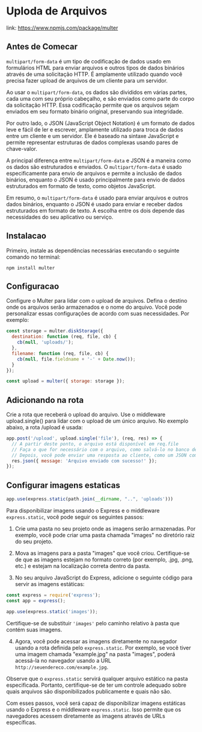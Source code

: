 # Uploda de Arquivos
link: https://www.npmjs.com/package/multer

## Antes de Comecar

`multipart/form-data` é um tipo de codificação de dados usado em formulários HTML para enviar arquivos e outros tipos de dados binários através de uma solicitação HTTP. É amplamente utilizado quando você precisa fazer upload de arquivos de um cliente para um servidor.

Ao usar o `multipart/form-data`, os dados são divididos em várias partes, cada uma com seu próprio cabeçalho, e são enviados como parte do corpo da solicitação HTTP. Essa codificação permite que os arquivos sejam enviados em seu formato binário original, preservando sua integridade.

Por outro lado, o JSON (JavaScript Object Notation) é um formato de dados leve e fácil de ler e escrever, amplamente utilizado para troca de dados entre um cliente e um servidor. Ele é baseado na sintaxe JavaScript e permite representar estruturas de dados complexas usando pares de chave-valor.

A principal diferença entre `multipart/form-data` e JSON é a maneira como os dados são estruturados e enviados. O `multipart/form-data` é usado especificamente para envio de arquivos e permite a inclusão de dados binários, enquanto o JSON é usado principalmente para envio de dados estruturados em formato de texto, como objetos JavaScript.

Em resumo, o `multipart/form-data` é usado para enviar arquivos e outros dados binários, enquanto o JSON é usado para enviar e receber dados estruturados em formato de texto. A escolha entre os dois depende das necessidades do seu aplicativo ou serviço.

## Instalacao

Primeiro, instale as dependências necessárias executando o seguinte comando no terminal:

```shell
npm install multer
```

## Configuracao

Configure o Multer para lidar com o upload de arquivos. Defina o destino onde os arquivos serão armazenados e o nome do arquivo. Você pode personalizar essas configurações de acordo com suas necessidades. Por exemplo:

```javascript
const storage = multer.diskStorage({
  destination: function (req, file, cb) {
    cb(null, 'uploads/');
  },
  filename: function (req, file, cb) {
    cb(null, file.fieldname + '-' + Date.now());
  }
});

const upload = multer({ storage: storage });
```

## Adicionando na rota

Crie a rota que receberá o upload do arquivo. Use o middleware upload.single() para lidar com o upload de um único arquivo. No exemplo abaixo, a rota /upload é usada:

```javascript
app.post('/upload', upload.single('file'), (req, res) => {
  // A partir deste ponto, o arquivo está disponível em req.file
  // Faça o que for necessário com o arquivo, como salvá-lo no banco de dados ou processá-lo
  // Depois, você pode enviar uma resposta ao cliente, como um JSON com uma mensagem de sucesso
  res.json({ message: 'Arquivo enviado com sucesso!' });
});
```

## Configurar imagens estaticas

```javascript
app.use(express.static(path.join(__dirname, "..", 'uploads')))
```

Para disponibilizar imagens usando o Express e o middleware `express.static`, você pode seguir os seguintes passos:

1. Crie uma pasta no seu projeto onde as imagens serão armazenadas. Por exemplo, você pode criar uma pasta chamada "images" no diretório raiz do seu projeto.

2. Mova as imagens para a pasta "images" que você criou. Certifique-se de que as imagens estejam no formato correto (por exemplo, .jpg, .png, etc.) e estejam na localização correta dentro da pasta.

3. No seu arquivo JavaScript do Express, adicione o seguinte código para servir as imagens estáticas:
```javascript
const express = require('express');
const app = express();

app.use(express.static('images'));
```
Certifique-se de substituir `'images'` pelo caminho relativo à pasta que contém suas imagens.

4. Agora, você pode acessar as imagens diretamente no navegador usando a rota definida pelo `express.static`. Por exemplo, se você tiver uma imagem chamada "example.jpg" na pasta "images", poderá acessá-la no navegador usando a URL `http://seuendereco.com/example.jpg`.

Observe que o `express.static` servirá qualquer arquivo estático na pasta especificada. Portanto, certifique-se de ter um controle adequado sobre quais arquivos são disponibilizados publicamente e quais não são.

Com esses passos, você será capaz de disponibilizar imagens estáticas usando o Express e o middleware `express.static`. Isso permite que os navegadores acessem diretamente as imagens através de URLs específicas.
